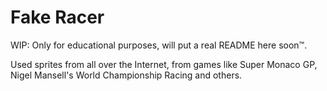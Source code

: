 # Fake Racer

WIP: Only for educational purposes, will put a real README here soon™.

Used sprites from all over the Internet, from games like Super Monaco GP, Nigel Mansell's World Championship Racing and others.
